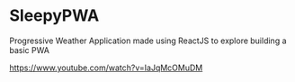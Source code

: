 # SleepyPWA

Progressive Weather Application made using ReactJS to explore building a basic PWA

https://www.youtube.com/watch?v=IaJqMcOMuDM
